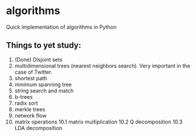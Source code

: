 # algorithms
Quick implementation of algorithms in Python

## Things to yet study:
1. (Done) Disjoint sets
2. multidimensional trees (nearest neighbors search). Very important
in the case of Twitter.
3. shortest path
4. minimum spanning tree
5. string search and match
6. b-trees
7. radix sort
8. merkle trees
9. network flow
10. matrix operations
10.1 matrix multiplication
10.2 Q decomposition
10.3 LDA decomposition

